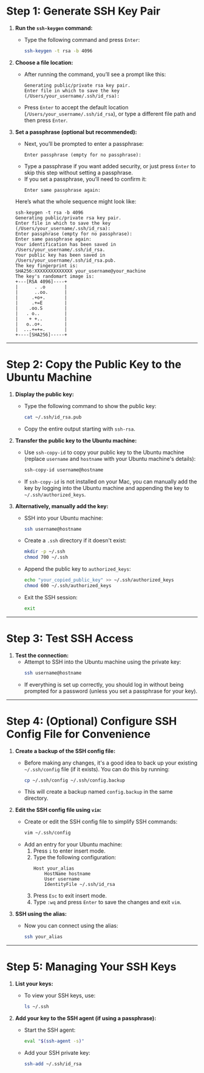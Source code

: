 
# Step 1: Generate SSH Key Pair

1. **Run the `ssh-keygen` command:**
   - Type the following command and press `Enter`:
     ```bash
     ssh-keygen -t rsa -b 4096
     ```

2. **Choose a file location:**
   - After running the command, you’ll see a prompt like this:
     ```
     Generating public/private rsa key pair.
     Enter file in which to save the key (/Users/your_username/.ssh/id_rsa):
     ```
   - Press `Enter` to accept the default location (`/Users/your_username/.ssh/id_rsa`), or type a different file path and then press `Enter`.

3. **Set a passphrase (optional but recommended):**
   - Next, you’ll be prompted to enter a passphrase:
     ```
     Enter passphrase (empty for no passphrase):
     ```
   - Type a passphrase if you want added security, or just press `Enter` to skip this step without setting a passphrase.
   - If you set a passphrase, you’ll need to confirm it:
     ```
     Enter same passphrase again:
     ```

   Here’s what the whole sequence might look like:

   ```
   ssh-keygen -t rsa -b 4096
   Generating public/private rsa key pair.
   Enter file in which to save the key (/Users/your_username/.ssh/id_rsa): 
   Enter passphrase (empty for no passphrase): 
   Enter same passphrase again: 
   Your identification has been saved in /Users/your_username/.ssh/id_rsa.
   Your public key has been saved in /Users/your_username/.ssh/id_rsa.pub.
   The key fingerprint is:
   SHA256:XXXXXXXXXXXXXX your_username@your_machine
   The key's randomart image is:
   +---[RSA 4096]----+
   |      . .o       |
   |      ..oo.      |
   |     .+o+.       |
   |     .+=E        |
   |    .oo.S        |
   |   . o..         |
   |    + +..        |
   |   o..o+.        |
   |  ...+=+=.       |
   +----[SHA256]-----+
   ```


---

# Step 2: Copy the Public Key to the Ubuntu Machine

1. **Display the public key:**
   - Type the following command to show the public key:
     ```bash
     cat ~/.ssh/id_rsa.pub
     ```
   - Copy the entire output starting with `ssh-rsa`.

2. **Transfer the public key to the Ubuntu machine:**
   - Use `ssh-copy-id` to copy your public key to the Ubuntu machine (replace `username` and `hostname` with your Ubuntu machine's details):
     ```bash
     ssh-copy-id username@hostname
     ```
   - If `ssh-copy-id` is not installed on your Mac, you can manually add the key by logging into the Ubuntu machine and appending the key to `~/.ssh/authorized_keys`.

3. **Alternatively, manually add the key:**
   - SSH into your Ubuntu machine:
     ```bash
     ssh username@hostname
     ```
   - Create a `.ssh` directory if it doesn't exist:
     ```bash
     mkdir -p ~/.ssh
     chmod 700 ~/.ssh
     ```
   - Append the public key to `authorized_keys`:
     ```bash
     echo "your_copied_public_key" >> ~/.ssh/authorized_keys
     chmod 600 ~/.ssh/authorized_keys
     ```
   - Exit the SSH session:
     ```bash
     exit
     ```

---

# Step 3: Test SSH Access

1. **Test the connection:**
   - Attempt to SSH into the Ubuntu machine using the private key:
     ```bash
     ssh username@hostname
     ```
   - If everything is set up correctly, you should log in without being prompted for a password (unless you set a passphrase for your key).

---

# Step 4: (Optional) Configure SSH Config File for Convenience

1. **Create a backup of the SSH config file:**
   - Before making any changes, it's a good idea to back up your existing `~/.ssh/config` file (if it exists). You can do this by running:
     ```bash
     cp ~/.ssh/config ~/.ssh/config.backup
     ```
   - This will create a backup named `config.backup` in the same directory.

2. **Edit the SSH config file using `vim`:**
   - Create or edit the SSH config file to simplify SSH commands:
     ```bash
     vim ~/.ssh/config
     ```
   - Add an entry for your Ubuntu machine:
     1. Press `i` to enter insert mode.
     2. Type the following configuration:
        ```plaintext
        Host your_alias
            HostName hostname
            User username
            IdentityFile ~/.ssh/id_rsa
        ```
     3. Press `Esc` to exit insert mode.
     4. Type `:wq` and press `Enter` to save the changes and exit `vim`.

3. **SSH using the alias:**
   - Now you can connect using the alias:
     ```bash
     ssh your_alias
     ```


---


# Step 5: Managing Your SSH Keys

1. **List your keys:**
   - To view your SSH keys, use:
     ```bash
     ls ~/.ssh
     ```

2. **Add your key to the SSH agent (if using a passphrase):**
   - Start the SSH agent:
     ```bash
     eval "$(ssh-agent -s)"
     ```
   - Add your SSH private key:
     ```bash
     ssh-add ~/.ssh/id_rsa
     ```


